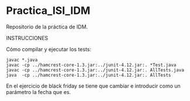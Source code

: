 # Practica_ISI_IDM
Repositorio de la práctica de IDM.

INSTRUCCIONES

Cómo compilar y ejecutar los tests:

```
javac *.java
javac -cp ../hamcrest-core-1.3.jar:../junit-4.12.jar:. *Test.java
javac -cp ../hamcrest-core-1.3.jar:../junit-4.12.jar:. AllTests.java
java  -cp ../hamcrest-core-1.3.jar:../junit-4.12.jar:. AllTests
```
En el ejercicio de black friday se tiene que cambiar e introducir como un parámetro la fecha que es.
